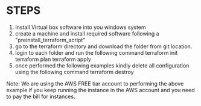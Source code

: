 STEPS
======
1. Install Virtual box software into you windows system
2. create a machine and install required software following a "preinstall_terraform_script"
3. go to the terraform directory and download the folder from git location.
4. login to each folder and run the following command
terraform init
terraform plan
terraform apply
5. once performed the following examples kindly delete all configuration using the following command
terraform destroy

Note: We are using the AWS FREE tiar account to performing the above example if you keep running the instance in the AWS account and you need to pay the bill for instances.
